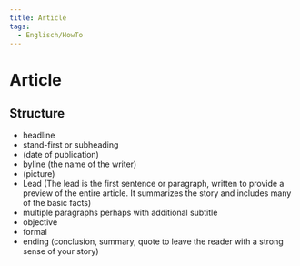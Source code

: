 ```yaml
---
title: Article
tags:
  - Englisch/HowTo
---
```


# Article

## Structure

- headline
- stand-first or subheading
- (date of publication)
- byline (the name of the writer)
- (picture)
- Lead (The lead is the first sentence or paragraph, written to provide a preview of the entire article. It summarizes the story and includes many of the basic facts)
- multiple paragraphs perhaps with additional subtitle
- objective
- formal
- ending (conclusion, summary, quote to leave the reader with a strong sense of your story)